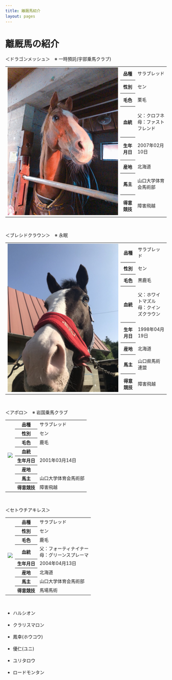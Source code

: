 ```yaml
---
title: 離厩馬紹介
layout: pages
---
```


# 離厩馬の紹介

＜ドラゴンメッシュ＞　※ 一時預託(宇部乗馬クラブ)
<table>
    <tr>
        <td rowspan="8"><img src="img/IMG_7438.JPG"></td>
        <th>品種</th><td>サラブレッド</td>
    </tr>
    <tr>
        <th>性別</th><td>セン</td>
    </tr>
    <tr>
        <th>毛色</th><td>栗毛</td>
    </tr>
    <tr>
        <th>血統</th><td>父：クロフネ<br>母：ファストフレンド</td>
    </tr>
    <tr>
        <th>生年月日</th><td>2007年02月10日</td>
    </tr>
    <tr>
        <th>産地</th><td>北海道</td>
    </tr>
    <tr>
        <th>馬主</th><td>山口大学体育会馬術部</td>
    </tr>
    <tr>
        <th>得意競技</th><td>障害飛越</td>
    </tr>
</table>

<br>

＜ブレシドクラウン＞　※ 永眠
<table>
    <tr>
        <td rowspan="8"><img src="img/IMG-1351.JPG"></td>
        <th>品種</th><td>サラブレッド</td>
    </tr>
    <tr>
        <th>性別</th><td>セン</td>
    </tr>
    <tr>
        <th>毛色</th><td>黒鹿毛</td>
    </tr>
    <tr>
        <th>血統</th><td>父：ホワイトマズル<br>母：クインズクラウン</td>
    </tr>
    <tr>
        <th>生年月日</th><td>1998年04月19日</td>
    </tr>
    <tr>
        <th>産地</th><td>北海道</td>
    </tr>
    <tr>
        <th>馬主</th><td>山口県馬術連盟</td>
    </tr>
    <tr>
        <th>得意競技</th><td>障害飛越</td>
    </tr>
</table>

<br>

＜アポロ＞　※ 岩国乗馬クラブ
<table>
    <tr>
        <td rowspan="8"><img src="img/.JPG"></td>
        <th>品種</th><td>サラブレッド</td>
    </tr>
    <tr>
        <th>性別</th><td>セン</td>
    </tr>
    <tr>
        <th>毛色</th><td>鹿毛</td>
    </tr>
    <tr>
        <th>血統</th><td></td>
    </tr>
    <tr>
        <th>生年月日</th><td>2001年03月14日</td>
    </tr>
    <tr>
        <th>産地</th><td></td>
    </tr>
    <tr>
        <th>馬主</th><td>山口大学体育会馬術部</td>
    </tr>
    <tr>
        <th>得意競技</th><td>障害飛越</td>
    </tr>
</table>

<br>

＜セトウチアキレス＞
<table>
    <tr>
        <td rowspan="8"><img src="img/.JPG"></td>
        <th>品種</th><td>サラブレッド</td>
    </tr>
    <tr>
        <th>性別</th><td>セン</td>
    </tr>
    <tr>
        <th>毛色</th><td>鹿毛</td>
    </tr>
    <tr>
        <th>血統</th><td>父：フォーティナイナー<br>母：グリーンスプレーマ</td>
    </tr>
    <tr>
        <th>生年月日</th><td>2004年04月13日</td>
    </tr>
    <tr>
        <th>産地</th><td>北海道</td>
    </tr>
    <tr>
        <th>馬主</th><td>山口大学体育会馬術部</td>
    </tr>
    <tr>
        <th>得意競技</th><td>馬場馬術</td>
    </tr>
</table>

<br>

- ハルシオン<br><br>
- クラリスマロン<br><br>
- 鳳幸(ホウコウ)<br><br>
- 優仁(ユニ)<br><br>
- ユリタロウ<br><br>
- ロードモンタン<br><br>
